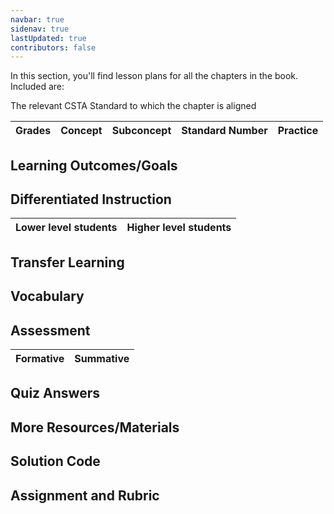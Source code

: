 ```yaml
---
navbar: true
sidenav: true
lastUpdated: true
contributors: false
---
```


In this section, you'll find lesson plans for all the chapters in the book. Included are:

The relevant CSTA Standard to which the chapter is aligned

Grades | Concept | Subconcept | Standard Number | Practice
---|---|---|---|---

## Learning Outcomes/Goals

## Differentiated Instruction

Lower level students | Higher level students
---|---

## Transfer Learning

## Vocabulary

## Assessment

Formative | Summative
---|---

## Quiz Answers 

## More Resources/Materials

## Solution Code

## Assignment and Rubric
